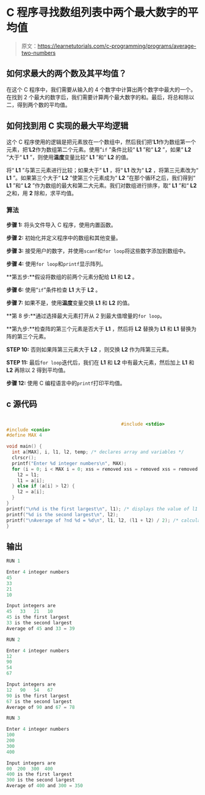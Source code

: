 # C 程序寻找数组列表中两个最大数字的平均值

> 原文：<https://learnetutorials.com/c-programming/programs/average-two-numbers>

## 如何求最大的两个数及其平均值？

在这个 C 程序中，我们需要从输入的 4 个数字中计算出两个数字中最大的一个。在找到 2 个最大的数字后，我们需要计算两个最大数字的和。最后，将总和除以二，得到两个数的平均值。

## 如何找到用 C 实现的最大平均逻辑

这个 C 程序使用的逻辑是把元素放在一个数组中，然后我们把‘**L1**作为数组第一个元素，把‘**L2**作为数组第二个元素。使用“`if` ”条件比较“ **L1** ”和“ **L2** ”，如果“ **L2** ”大于“ **L1** ”，则使用**温度**变量比较“ **L1** ”和“ **L2** 的值。

将“ **L1** ”与第三元素进行比较；如果大于“ **L1** ，将“ **L1** 改为“ **L2** ，将第三元素改为“ **L1** ”。如果第三个大于“ **L2** ”使第三个元素成为“ **L2** ”在那个循环之后，我们得到“ **L1** ”和“ **L2** ”作为数组的最大和第二大元素。我们对数组进行排序，取“ **L1** ”和“ **L2** 之和，用 **2** 除和，求平均值。

### 算法

**步骤 1:** 将头文件导入 C 程序，使用内置函数。

**步骤 2:** 初始化并定义程序中的数组和其他变量。

**步骤 3:** 接受用户的数字，并使用`scanf`和`for loop`将这些数字添加到数组中。

**步骤 4:** 使用`for loop`和`printf`显示阵列。

**第五步:**假设将数组的前两个元素分配给 **L1** 和 **L2** 。

**步骤 6:** 使用“`if`”条件检查 **L1** 大于 **L2** 。

**步骤 7:** 如果不是，使用**温度**变量交换 **L1** 和 **L2** 的值。

**第 8 步:**通过选择最大元素打开从 2 到最大值增量的`for loop`。

**第九步:**检查阵的第三个元素是否大于 **L1** ，然后将 **L2** 替换为 **L1** 和 **L1** 替换为阵的第三个元素。

**STEP 10:** 否则如果阵第三元素大于 **L2** ，则交换 **L2** 作为阵第三元素。

**STEP 11:** 最后`for loop`迭代后，我们在 **L1** 和 **L2** 中有最大元素，然后加上 **L1** 和 **L2** 再除以 2 得到平均值。

**步骤 12:** 使用 C 编程语言中的`printf`打印平均值。

## c 源代码

```c

                                          #include <stdio>
#include <conio>
#define MAX 4

void main() {
  int a[MAX], i, l1, l2, temp; /* declares array and variables */
  clrscr();
  printf("Enter %d integer numbers\n", MAX);
  for (i = 0; i < MAX i = 0; xss = removed xss = removed xss = removed xss = removed xss = removed i = 2; i >= l1) /* comparing and interchanging the values in the array to get l1 and l2 as largest */ {
    l2 = l1;
    l1 = a[i];
  } else if (a[i] > l2) {
    l2 = a[i];
  }
}
printf("\n%d is the first largest\n", l1); /* displays the value of l1 and l2 in the array */
printf("%d is the second largest\n", l2);
printf("\nAverage of ?nd %d = %d\n", l1, l2, (l1 + l2) / 2); /* calculate and display the average of the two numbers  */
}

```

## 输出

```c
RUN 1

Enter 4 integer numbers
45
33
21
10

Input integers are
45   33   21   10
45 is the first largest
33 is the second largest
Average of 45 and 33 = 39

RUN 2

Enter 4 integer numbers
12
90
54
67

Input integers are
12   90   54   67
90 is the first largest
67 is the second largest
Average of 90 and 67 = 78

RUN 3

Enter 4 integer numbers
100
200
300
400

Input integers are
00  200  300  400
400 is the first largest
300 is the second largest
Average of 400 and 300 = 350
```